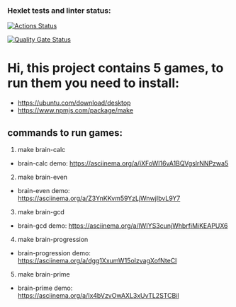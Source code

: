 ### Hexlet tests and linter status:

[![Actions Status](https://github.com/4cyne/frontend-project-44/actions/workflows/hexlet-check.yml/badge.svg)](https://github.com/4cyne/frontend-project-44/actions)

[![Quality Gate Status](https://sonarcloud.io/api/project_badges/measure?project=4cyne_frontend-project-44&metric=alert_status)](https://sonarcloud.io/summary/new_code?id=4cyne_frontend-project-44)

# Hi, this project contains 5 games, to run them you need to install:

- https://ubuntu.com/download/desktop
- https://www.npmjs.com/package/make

## commands to run games:

1. make brain-calc

- brain-calc demo: https://asciinema.org/a/iXFoWl16vA1BQVgslrNNPzwa5

2. make brain-even

- brain-even demo: https://asciinema.org/a/Z3YnKKvm59YzLjWnwjIbvL9Y7

3. make brain-gcd

- brain-gcd demo: https://asciinema.org/a/lWIYS3cunjWhbrfiMiKEAPUX6

4. make brain-progression

- brain-progression demo: https://asciinema.org/a/dgg1XxumW15oIzvagXofNteCI

5. make brain-prime

- brain-prime demo: https://asciinema.org/a/Ix4bVzvOwAXL3xUvTL2STCBil
